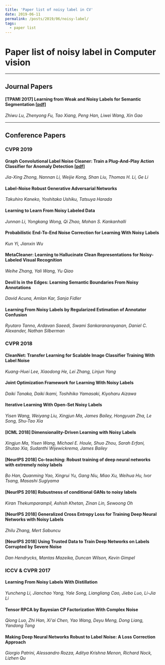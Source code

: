 ```yaml
---
title: 'Paper list of noisy label in CV'
date: 2019-06-11
permalink: /posts/2019/06/noisy-label/
tags:
  - paper list
---
```


# Paper list of noisy label in Computer vision  
---
## Journal Papers

#### [TPAMI 2017] Learning from Weak and Noisy Labels for Semantic Segmentation [[pdf]](https://qmro.qmul.ac.uk/xmlui/bitstream/handle/123456789/12661/imparsing_final.pdf?sequence=1)
_Zhiwu Lu, Zhenyong Fu, Tao Xiang, Peng Han, Liwei Wang, Xin Gao_

---
## Conference Papers

### CVPR 2019  

#### Graph Convolutional Label Noise Cleaner: Train a Plug-And-Play Action Classifier for Anomaly Detection [[pdf]](https://arxiv.org/abs/1903.07256)
_Jia-Xing Zhong, Nannan Li, Weijie Kong, Shan Liu, Thomas H. Li, Ge Li_

#### Label-Noise Robust Generative Adversarial Networks
_Takuhiro Kaneko, Yoshitaka Ushiku, Tatsuya Harada_

#### Learning to Learn From Noisy Labeled Data
_Junnan Li, Yongkang Wong, Qi Zhao, Mohan S. Kankanhalli_

#### Probabilistic End-To-End Noise Correction for Learning With Noisy Labels
_Kun Yi, Jianxin Wu_

#### MetaCleaner: Learning to Hallucinate Clean Representations for Noisy-Labeled Visual Recognition
_Weihe Zhang, Yali Wang, Yu Qiao_

#### Devil Is in the Edges: Learning Semantic Boundaries From Noisy Annotations
_David Acuna, Amlan Kar, Sanja Fidler_

#### Learning From Noisy Labels by Regularized Estimation of Annotator Confusion
_Ryutaro Tanno, Ardavan Saeedi, Swami Sankaranarayanan, Daniel C. Alexander, Nathan Silberman_

### CVPR 2018

#### CleanNet: Transfer Learning for Scalable Image Classifier Training With Label Noise
_Kuang-Huei Lee, Xiaodong He, Lei Zhang, Linjun Yang_

#### Joint Optimization Framework for Learning With Noisy Labels
_Daiki Tanaka, Daiki Ikami, Toshihiko Yamasaki, Kiyoharu Aizawa_

#### Iterative Learning With Open-Set Noisy Labels
_Yisen Wang, Weiyang Liu, Xingjun Ma, James Bailey, Hongyuan Zha, Le Song, Shu-Tao Xia_

#### [ICML 2018] Dimensionality-Driven Learning with Noisy Labels
_Xingjun Ma, Yisen Wang, Michael E. Houle, Shuo Zhou, Sarah Erfani, Shutao Xia, Sudanthi Wijewickrema, James Bailey_

#### [NeurIPS 2018] Co-teaching: Robust training of deep neural networks with extremely noisy labels
_Bo Han, Quanming Yao, Xingrui Yu, Gang Niu, Miao Xu, Weihua Hu, Ivor Tsang, Masashi Sugiyama_

#### [NeurIPS 2018] Robustness of conditional GANs to noisy labels
_Kiran Thekumparampil, Ashish Khetan, Zinan Lin, Sewoong Oh_

#### [NeurIPS 2018] Generalized Cross Entropy Loss for Training Deep Neural Networks with Noisy Labels
_Zhilu Zhang, Mert Sabuncu_

#### [NeurIPS 2018] Using Trusted Data to Train Deep Networks on Labels Corrupted by Severe Noise
_Dan Hendrycks, Mantas Mazeika, Duncan Wilson, Kevin Gimpel_

### ICCV & CVPR 2017

#### Learning From Noisy Labels With Distillation
_Yuncheng Li, Jianchao Yang, Yale Song, Liangliang Cao, Jiebo Luo, Li-Jia Li_

#### Tensor RPCA by Bayesian CP Factorization With Complex Noise
_Qiong Luo, Zhi Han, Xi'ai Chen, Yao Wang, Deyu Meng, Dong Liang, Yandong Tang_

#### Making Deep Neural Networks Robust to Label Noise: A Loss Correction Approach
_Giorgio Patrini, Alessandro Rozza, Aditya Krishna Menon, Richard Nock, Lizhen Qu_



